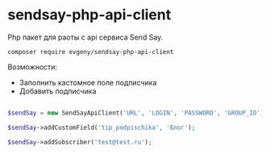 # sendsay-php-api-client
Php пакет для раоты с api сервиса Send Say.

```
composer require evgeny/sendsay-php-api-client
```

Возможности:

- Заполнить кастомное поле подписчика
- Добавить подписчика

```php

$sendSay = new SendSayApiClient('URL', 'LOGIN', 'PASSWORD', 'GROUP_ID');

$sendSay->addCustomField('tip_podpischika', 'Блог');

$sendSay->addSubscriber('test@test.ru');

```
